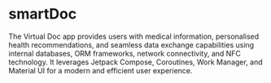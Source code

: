 # smartDoc
The Virtual Doc app provides users with medical information, personalised health recommendations, and seamless data exchange capabilities using internal databases, ORM frameworks, network connectivity, and NFC technology. It leverages Jetpack Compose, Coroutines, Work Manager, and Material UI for a modern and efficient user experience.
